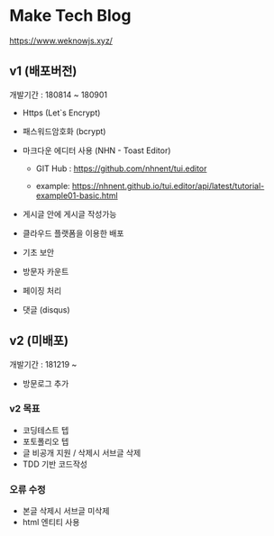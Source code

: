 # Make Tech Blog

https://www.weknowjs.xyz/

## v1 (배포버전)

개발기간 : 180814 ~ 180901

- Https (Let`s Encrypt)
- 패스워드암호화 (bcrypt)
- 마크다운 에디터 사용 (NHN - Toast Editor)

  - GIT Hub : <https://github.com/nhnent/tui.editor>

  - example: <https://nhnent.github.io/tui.editor/api/latest/tutorial-example01-basic.html>

- 게시글 안에 게시글 작성가능
- 클라우드 플랫폼을 이용한 배포
- 기초 보안
- 방문자 카운트
- 페이징 처리
- 댓글 (disqus)

## v2 (미배포)

개발기간 : 181219 ~

- 방문로그 추가

### v2 목표

- 코딩테스트 텝
- 포토폴리오 텝
- 글 비공개 지원 / 삭제시 서브글 삭제
- TDD 기반 코드작성

### 오류 수정

- 본글 삭제시 서브글 미삭제
- html 엔티티 사용
